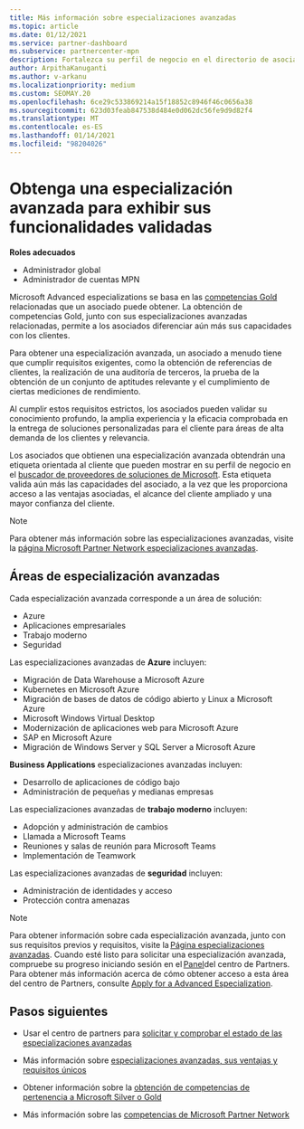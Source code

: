 ```yaml
---
title: Más información sobre especializaciones avanzadas
ms.topic: article
ms.date: 01/12/2021
ms.service: partner-dashboard
ms.subservice: partnercenter-mpn
description: Fortalezca su perfil de negocio en el directorio de asociados de Microsoft. Obtenga información sobre las especializaciones avanzadas que puede alcanzar junto con sus competencias Gold y Silver existentes.
author: ArpithaKanuganti
ms.author: v-arkanu
ms.localizationpriority: medium
ms.custom: SEOMAY.20
ms.openlocfilehash: 6ce29c533869214a15f18852c8946f46c0656a38
ms.sourcegitcommit: 623d03feab847538d484e0d062dc56fe9d9d82f4
ms.translationtype: MT
ms.contentlocale: es-ES
ms.lasthandoff: 01/14/2021
ms.locfileid: "98204026"
---
```

# <a name="earn-an-advanced-specialization-to-showcase-your-validated-capabilities"></a>Obtenga una especialización avanzada para exhibir sus funcionalidades validadas

**Roles adecuados**

- Administrador global
- Administrador de cuentas MPN

Microsoft Advanced especializations se basa en las [competencias Gold](learn-about-competencies.md) relacionadas que un asociado puede obtener. La obtención de competencias Gold, junto con sus especializaciones avanzadas relacionadas, permite a los asociados diferenciar aún más sus capacidades con los clientes.

Para obtener una especialización avanzada, un asociado a menudo tiene que cumplir requisitos exigentes, como la obtención de referencias de clientes, la realización de una auditoría de terceros, la prueba de la obtención de un conjunto de aptitudes relevante y el cumplimiento de ciertas mediciones de rendimiento.

Al cumplir estos requisitos estrictos, los asociados pueden validar su conocimiento profundo, la amplia experiencia y la eficacia comprobada en la entrega de soluciones personalizadas para el cliente para áreas de alta demanda de los clientes y relevancia.

Los asociados que obtienen una especialización avanzada obtendrán una etiqueta orientada al cliente que pueden mostrar en su perfil de negocio en el [buscador de proveedores de soluciones de Microsoft](https://www.microsoft.com/solution-providers/home). Esta etiqueta valida aún más las capacidades del asociado, a la vez que les proporciona acceso a las ventajas asociadas, el alcance del cliente ampliado y una mayor confianza del cliente.

> [!NOTE]
> Para obtener más información sobre las especializaciones avanzadas, visite la [página Microsoft Partner Network especializaciones avanzadas](https://partner.microsoft.com/membership/advanced-specialization).

## <a name="advanced-specialization-areas"></a>Áreas de especialización avanzadas

Cada especialización avanzada corresponde a un área de solución:

- Azure
- Aplicaciones empresariales
- Trabajo moderno
- Seguridad

Las especializaciones avanzadas de **Azure** incluyen:

- Migración de Data Warehouse a Microsoft Azure
- Kubernetes en Microsoft Azure
- Migración de bases de datos de código abierto y Linux a Microsoft Azure
- Microsoft Windows Virtual Desktop
- Modernización de aplicaciones web para Microsoft Azure
- SAP en Microsoft Azure
- Migración de Windows Server y SQL Server a Microsoft Azure

**Business Applications** especializaciones avanzadas incluyen:

- Desarrollo de aplicaciones de código bajo
- Administración de pequeñas y medianas empresas

Las especializaciones avanzadas de **trabajo moderno** incluyen:

- Adopción y administración de cambios
- Llamada a Microsoft Teams
- Reuniones y salas de reunión para Microsoft Teams
- Implementación de Teamwork

Las especializaciones avanzadas de **seguridad** incluyen:

- Administración de identidades y acceso
- Protección contra amenazas

> [!NOTE]
> Para obtener información sobre cada especialización avanzada, junto con sus requisitos previos y requisitos, visite la [Página especializaciones avanzadas](https://partner.microsoft.com/membership/advanced-specialization). Cuando esté listo para solicitar una especialización avanzada, compruebe su progreso iniciando sesión en el [Panel](https://partner.microsoft.com/dashboard)del centro de Partners. Para obtener más información acerca de cómo obtener acceso a esta área del centro de Partners, consulte [Apply for a Advanced Especialization](advanced-specializations-apply.md).

## <a name="next-steps"></a>Pasos siguientes

- Usar el centro de partners para [solicitar y comprobar el estado de las especializaciones avanzadas](advanced-specializations-apply.md)

- Más información sobre [especializaciones avanzadas, sus ventajas y requisitos únicos](https://partner.microsoft.com/membership/advanced-specialization)

- Obtener información sobre la [obtención de competencias de pertenencia a Microsoft Silver o Gold](learn-about-competencies.md)

- Más información sobre las [competencias de Microsoft Partner Network](https://partner.microsoft.com/membership/competencies)